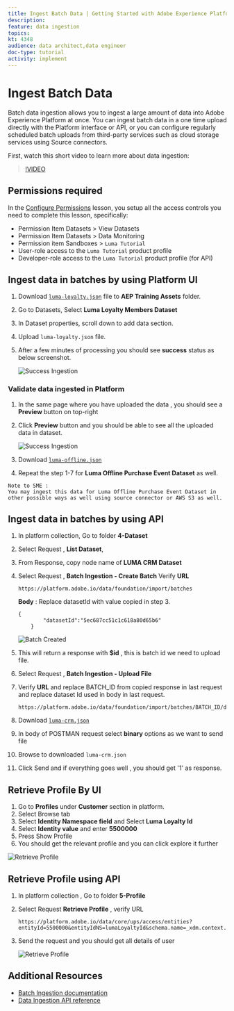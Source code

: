 ```yaml
---
title: Ingest Batch Data | Getting Started with Adobe Experience Platform for Data Architects and Data Engineers
description: 
feature: data ingestion
topics: 
kt: 4348
audience: data architect,data engineer
doc-type: tutorial
activity: implement
---
```


# Ingest Batch Data

Batch data ingestion allows you to ingest a large amount of data into Adobe Experience Platform at once. You can ingest batch data in a one time upload directly with the Platform interface or API, or you can configure regularly scheduled batch uploads from third-party services such as cloud storage services using Source connectors.

First, watch this short video to learn more about data ingestion:
>[!VIDEO](https://video.tv.adobe.com/v/27106?quality=12&learn=on)

## Permissions required

In the [Configure Permissions](configure-permissions.md) lesson, you setup all the access controls you need to complete this lesson, specifically:

* Permission Item Datasets > View Datasets
* Permission Item Datasets > Data Monitoring
* Permission item Sandboxes > `Luma Tutorial`
* User-role access to the `Luma Tutorial` product profile
* Developer-role access to the `Luma Tutorial` product profile (for API)

## Ingest data in batches by using Platform UI

1. Download [`luma-loyalty.json`](assets/luma-loyalty.json) file to **AEP Training Assets** folder.
1. Go to Datasets, Select **Luma Loyalty Members Dataset**
1. In Dataset properties, scroll down to add data section.
1. Upload `luma-loyalty.json` file.
1. After a few minutes of processing you should see **success** status as below screenshot.

    ![Success Ingestion](assets/ingestion-loyalty-uploadJson.png)

### Validate data ingested in Platform

1. In the same page where you have uploaded the data , you should see a **Preview** button on top-right
1. Click **Preview** button and you should be able to see all the uploaded data in dataset.


    ![Success Ingestion](assets/ingestion-loyalty-preview.png)


1. Download [`luma-offline.json`](assets/luma-offline.json)
1. Repeat the step 1-7 for **Luma Offline Purchase Event Dataset** as well. 


```
Note to SME : 
You may ingest this data for Luma Offline Purchase Event Dataset in other possible ways as well using source connector or AWS S3 as well. 
```

## Ingest data in batches by using API

1. In platform collection, Go to folder **4-Dataset**
1. Select Request , **List Dataset**, 
1. From Response, copy node name of **LUMA CRM Dataset**
1. Select Request , **Batch Ingestion - Create Batch**
 Verify **URL**

    ```
    https://platform.adobe.io/data/foundation/import/batches
    ```
 
    **Body** : Replace datasetId with value copied in step 3.

    ```
    {
            "datasetId":"5ec687cc51c1c618a80d65b6"
        }
    ```

    ![Batch Created](assets/ingestion-crm-batchCreate.png)

1. This will return a response with **$id** , this is batch id we need to upload file.

1. Select Request , **Batch Ingestion - Upload File**
1. Verify **URL** and replace BATCH_ID from copied response in last request and replace dataset Id used in body in last request.

    ```
    https://platform.adobe.io/data/foundation/import/batches/BATCH_ID/datasets/DATASET_ID/files/crm.json
    ```

1. Download [`luma-crm.json`](assets/luma-crm.json)
1. In body of POSTMAN request select **binary** options as we want to send file
1. Browse to downloaded `luma-crm.json` 
1. Click Send and if everything goes well , you should get '1' as response.

## Retrieve Profile By UI

1. Go to **Profiles** under **Customer** section in platform.
1. Select Browse tab
1. Select **Identity Namespace field** and Select **Luma Loyalty Id**
1. Select **Identity value** and enter **5500000** 
1. Press Show Profile
1. You should get the relevant profile and you can click explore it further

![Retrieve Profile](assets/ingestion-retrieveProfile.png)

## Retrieve Profile using API

1. In platform collection , Go to folder **5-Profile**
1. Select Request **Retrieve Profile** , verify URL

    ```
    https://platform.adobe.io/data/core/ups/access/entities?entityId=5500000&entityIdNS=lumaLoyaltyId&schema.name=_xdm.context.profile
    ```

1. Send the request and you should get all details of user

    ![Retrieve Profile](assets/ingestion-retrieveUsingAPI.png)

## Additional Resources

* [Batch Ingestion documentation](https://docs.adobe.com/content/help/en/experience-platform/ingestion/batch/overview.html)
* [Data Ingestion API reference](https://www.adobe.io/apis/experienceplatform/home/api-reference.html#!acpdr/swagger-specs/ingest-api.yaml)